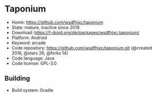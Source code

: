 # Taponium

- Home: https://github.com/wsdfhjxc/taponium
- State: mature, inactive since 2019
- Download: https://f-droid.org/de/packages/wsdfhjxc.taponium/
- Platform: Android
- Keyword: arcade
- Code repository: https://github.com/wsdfhjxc/taponium.git (@created 2016, @stars 26, @forks 14)
- Code language: Java
- Code license: GPL-3.0

## Building

- Build system: Gradle
